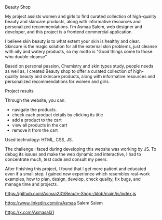 Beauty Shop


My project assists women and girls to find curated collection of high-quality beauty and skincare products, along with informative resources and personalized recommendations. I’m Asmaa Salem, web designer and developer, and this project is a frontend commercial application. 

I believe skin beauty is to what extent your skin is healthy and clear. 
Skincare is the magic solution for all the external skin problems, just cleanse with oily and watery products, so my motto is
"Good things come to those who double cleanse"

Based on personal passion, Chemistry and skin types study, people needs as well as, I created Beauty shop to offer a curated collection of high-quality beauty and skincare products, along with informative resources and personalized recommendations for women and girls.

Project results

Through the website, you can:
- navigate the products.
- check each product details by clicking its title
- add a product to the cart
- view all products in the cart
- remove it from the cart

Used technology:  HTML,  CSS,  JS.

The challenge I faced during developing this website was working by JS.
To debug its issues and make the web dynamic and interactive, I had to
concentrate much, test code and consult my peers. 

After finishing this project, I found that I get more patient and educated even if a small step. I gained new experience which resembles real-work examples, how to plan, design, develop, check quality, fix bugs, and manage time and projects.


https://github.com/Asmaa231/Beauty-Shop-/blob/main/js/index.js 

https://www.linkedin.com/in/Asmaa Salem Salem

https://x.com/Asmasal31 
